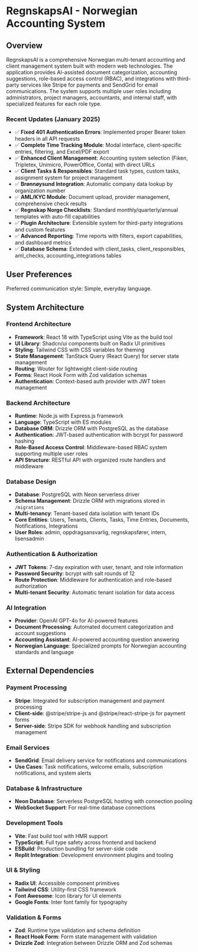 # RegnskapsAI - Norwegian Accounting System

## Overview

RegnskapsAI is a comprehensive Norwegian multi-tenant accounting and client management system built with modern web technologies. The application provides AI-assisted document categorization, accounting suggestions, role-based access control (RBAC), and integrations with third-party services like Stripe for payments and SendGrid for email communications. The system supports multiple user roles including administrators, project managers, accountants, and internal staff, with specialized features for each role type.

### Recent Updates (January 2025)
- ✅ **Fixed 401 Authentication Errors**: Implemented proper Bearer token headers in all API requests
- ✅ **Complete Time Tracking Module**: Modal interface, client-specific entries, filtering, and Excel/PDF export
- ✅ **Enhanced Client Management**: Accounting system selection (Fiken, Tripletex, Unimicro, PowerOffice, Conta) with direct URLs
- ✅ **Client Tasks & Responsibles**: Standard task types, custom tasks, assignment system for project management
- ✅ **Brønnøysund Integration**: Automatic company data lookup by organization number
- ✅ **AML/KYC Module**: Document upload, provider management, comprehensive check results
- ✅ **Regnskap Norge Checklists**: Standard monthly/quarterly/annual templates with auto-fill capabilities
- ✅ **Plugin Architecture**: Extensible system for third-party integrations and custom features
- ✅ **Advanced Reporting**: Time reports with filters, export capabilities, and dashboard metrics
- ✅ **Database Schema**: Extended with client_tasks, client_responsibles, aml_checks, accounting_integrations tables

## User Preferences

Preferred communication style: Simple, everyday language.

## System Architecture

### Frontend Architecture
- **Framework**: React 18 with TypeScript using Vite as the build tool
- **UI Library**: Shadcn/ui components built on Radix UI primitives
- **Styling**: Tailwind CSS with CSS variables for theming
- **State Management**: TanStack Query (React Query) for server state management
- **Routing**: Wouter for lightweight client-side routing
- **Forms**: React Hook Form with Zod validation schemas
- **Authentication**: Context-based auth provider with JWT token management

### Backend Architecture
- **Runtime**: Node.js with Express.js framework
- **Language**: TypeScript with ES modules
- **Database ORM**: Drizzle ORM with PostgreSQL as the database
- **Authentication**: JWT-based authentication with bcrypt for password hashing
- **Role-Based Access Control**: Middleware-based RBAC system supporting multiple user roles
- **API Structure**: RESTful API with organized route handlers and middleware

### Database Design
- **Database**: PostgreSQL with Neon serverless driver
- **Schema Management**: Drizzle ORM with migrations stored in `/migrations`
- **Multi-tenancy**: Tenant-based data isolation with tenant IDs
- **Core Entities**: Users, Tenants, Clients, Tasks, Time Entries, Documents, Notifications, Integrations
- **User Roles**: admin, oppdragsansvarlig, regnskapsfører, intern, lisensadmin

### Authentication & Authorization
- **JWT Tokens**: 7-day expiration with user, tenant, and role information
- **Password Security**: bcrypt with salt rounds of 12
- **Route Protection**: Middleware for authentication and role-based authorization
- **Multi-tenant Security**: Automatic tenant isolation for data access

### AI Integration
- **Provider**: OpenAI GPT-4o for AI-powered features
- **Document Processing**: Automated document categorization and account suggestions
- **Accounting Assistant**: AI-powered accounting question answering
- **Norwegian Language**: Specialized prompts for Norwegian accounting standards and language

## External Dependencies

### Payment Processing
- **Stripe**: Integrated for subscription management and payment processing
- **Client-side**: @stripe/stripe-js and @stripe/react-stripe-js for payment forms
- **Server-side**: Stripe SDK for webhook handling and subscription management

### Email Services
- **SendGrid**: Email delivery service for notifications and communications
- **Use Cases**: Task notifications, welcome emails, subscription notifications, and system alerts

### Database & Infrastructure
- **Neon Database**: Serverless PostgreSQL hosting with connection pooling
- **WebSocket Support**: For real-time database connections

### Development Tools
- **Vite**: Fast build tool with HMR support
- **TypeScript**: Full type safety across frontend and backend
- **ESBuild**: Production bundling for server-side code
- **Replit Integration**: Development environment plugins and tooling

### UI & Styling
- **Radix UI**: Accessible component primitives
- **Tailwind CSS**: Utility-first CSS framework
- **Font Awesome**: Icon library for UI elements
- **Google Fonts**: Inter font family for typography

### Validation & Forms
- **Zod**: Runtime type validation and schema definition
- **React Hook Form**: Form state management with validation
- **Drizzle Zod**: Integration between Drizzle ORM and Zod schemas